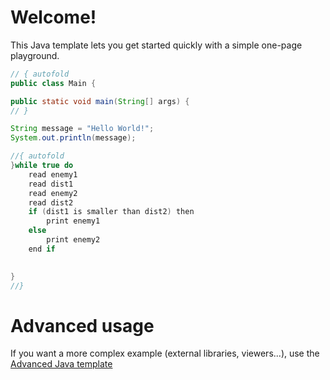 # Welcome!

This Java template lets you get started quickly with a simple one-page playground.

```java runnable
// { autofold
public class Main {

public static void main(String[] args) {
// }

String message = "Hello World!";
System.out.println(message);

//{ autofold
}while true do
	read enemy1
	read dist1
	read enemy2
	read dist2
	if (dist1 is smaller than dist2) then
		print enemy1
	else
		print enemy2
	end if
    

}
//}
```

# Advanced usage

If you want a more complex example (external libraries, viewers...), use the [Advanced Java template](https://tech.io/select-repo/385)
